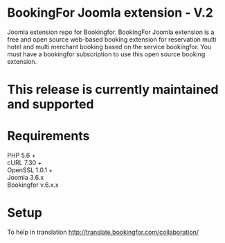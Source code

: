 # BookingFor Joomla extension - V.2
Joomla extension repo for Bookingfor. BookingFor Joomla extension is a free and open source web-based booking extension for reservation multi hotel and multi merchant booking based on the service bookingfor. You must have a bookingfor subscription to use this open source booking extension.

# This release is currently maintained and supported

# Requirements
PHP 5.6 +<br/>
cURL 7.30 +<br/>
OpenSSL 1.0.1 +<br/>
Joomla 3.6.x<br />
Bookingfor v.6.x.x

# Setup
To help in translation
http://translate.bookingfor.com/collaboration/
